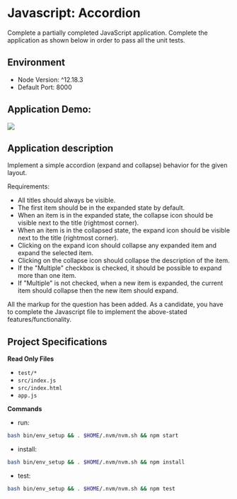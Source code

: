 # Javascript: Accordion
Complete a partially completed JavaScript application. Complete the application as shown below in order to pass all the unit tests.

## Environment 

- Node Version: ^12.18.3
- Default Port: 8000

## Application Demo:
![](https://hrcdn.net/s3_pub/istreet-assets/9U2nOebE-zcVvlcOjysMTg/1084083-vanillajs-accordion-medium.gif)

## Application description

Implement a simple accordion (expand and collapse) behavior for the given layout.

Requirements:

- All titles should always be visible.
- The first item should be in the expanded state by default.
- When an item is in the expanded state, the collapse icon should be visible next to the title (rightmost corner).
- When an item is in the collapsed state, the expand icon should be visible next to the title (rightmost corner).
- Clicking on the expand icon should collapse any expanded item and expand the selected item.
- Clicking on the collapse icon should collapse the description of the item.
- If the "Multiple" checkbox is checked, it should be possible to expand more than one item.
- If "Multiple" is not checked, when a new item is expanded, the current item should collapse then the new item should expand.


All the markup for the question has been added. As a candidate, you have to complete the Javascript file to implement the above-stated features/functionality.

## Project Specifications

**Read Only Files**
- `test/*`
- `src/index.js`
- `src/index.html`
- `app.js`

**Commands**
- run: 
```bash
bash bin/env_setup && . $HOME/.nvm/nvm.sh && npm start
```
- install: 
```bash
bash bin/env_setup && . $HOME/.nvm/nvm.sh && npm install
```
- test: 
```bash
bash bin/env_setup && . $HOME/.nvm/nvm.sh && npm test
```
